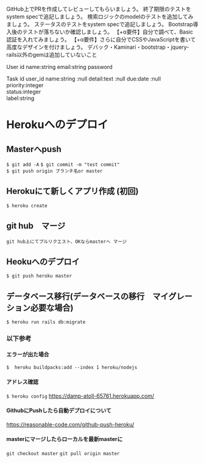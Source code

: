 
GitHub上でPRを作成してレビューしてもらいましょう。
終了期限のテストをsystem specで追記しましょう。
検索ロジックのmodelのテストを追加してみましょう。
ステータスのテストをsystem specで追記しましょう。
Bootstrap導入後のテストが落ちないか確認しましょう。
【+α要件】自分で調べて、Basic認証を入れてみましょう。
【+α要件】さらに自分でCSSやJavaScriptを書いて高度なデザインを付けましょう。
デバック・Kaminari・bootstrap・jquery-rails以外のgemは追加していないこと


User
  id
  name:string
  email:string
  password


Task
  id
  user_id
  name:string  :null
  detail:text  :null
  due:date  :null
  priority:integer  
  status:integer   
  label:string   



# Herokuへのデプロイ


## Masterへpush
`$ git add -A`
`$ git commit -m "test commit"`  
`$ git push origin ブランチ名or master `

## Herokuにて新しくアプリ作成 (初回)
`$ heroku create `

## git hub　マージ
`git hub上にてプルリクエスト、OKならmasterへ
マージ`

## Heokuへのデプロイ
`$ git push heroku master `

## データベース移行(データベースの移行　マイグレーション必要な場合)
`$ heroku run rails db:migrate`

### 以下参考
#### エラーが出た場合
`$  heroku buildpacks:add --index 1 heroku/nodejs`
#### アドレス確認
`$ heroku config`
https://damp-atoll-65761.herokuapp.com/
#### GithubにPushしたら自動デプロイについて
https://reasonable-code.com/github-push-heroku/
#### masterにマージしたらローカルを最新masterに
`git checkout master`
`git pull origin master`
